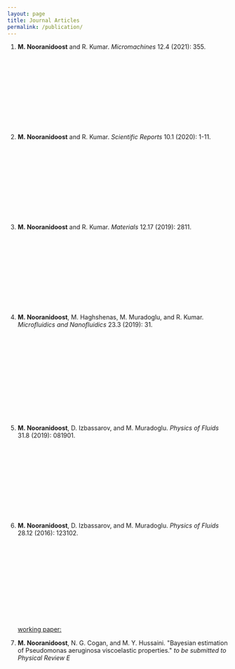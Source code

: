 ```yaml
---
layout: page
title: Journal Articles
permalink: /publication/
---
```


<ol>
<li><b>M. Nooranidoost</b> and R. Kumar. <i>Micromachines</i> 12.4 (2021): 355.</li>
<p></p>
<div class="iframely-embed"><div class="iframely-responsive" style="height: 140px; padding-bottom: 0;"><a href="https://www.mdpi.com/2072-666X/12/4/355" data-iframely-url="//cdn.iframe.ly/isGTFl1"></a></div></div><script async src="" charset="utf-8"></script>
<br> 
<br> 
 
<li><b>M. Nooranidoost</b> and R. Kumar. <i>Scientific Reports</i> 10.1 (2020): 1-11.</li>
<p></p>
<div class="iframely-embed"><div class="iframely-responsive" style="height: 140px; padding-bottom: 0;"><a href="https://www.nature.com/articles/s41598-020-67739-3?error=cookies_not_supported&code=3f6d8c05-1ece-4b94-9f63-8fce57ecb4f1" data-iframely-url="//cdn.iframe.ly/lxiHTUc"></a></div></div><script async src="//cdn.iframe.ly/embed.js" charset="utf-8"></script>
<br>
<br> 

<li><b>M. Nooranidoost</b> and R. Kumar. <i>Materials</i> 12.17 (2019): 2811.</li>
<p></p>
<div class="iframely-embed"><div class="iframely-responsive" style="height: 140px; padding-bottom: 0;"><a href="https://www.mdpi.com/1996-1944/12/17/2811" data-iframely-url="//cdn.iframe.ly/kvPPmoL"></a></div></div><script async src="//cdn.iframe.ly/embed.js" charset="utf-8"></script>
<br>
<br> 
 
<li><b>M. Nooranidoost</b>, M. Haghshenas, M. Muradoglu, and R. Kumar. <i>Microfluidics and Nanofluidics</i> 23.3 (2019): 31.</li>
<p></p>
<div class="iframely-embed"><div class="iframely-responsive" style="height: 170px; padding-bottom: 0;"><a href="https://link.springer.com/article/10.1007/s10404-019-2196-z" data-iframely-url="//cdn.iframe.ly/6E5Iqnp"></a></div></div><script async src="//cdn.iframe.ly/embed.js" charset="utf-8"></script>
<br>
<br> 
 

<li><b>M. Nooranidoost</b>, D. Izbassarov, and M. Muradoglu. <i>Physics of Fluids</i> 31.8 (2019): 081901.</li>
<p></p>
<div class="iframely-embed"><div class="iframely-responsive" style="height: 140px; padding-bottom: 0;"><a href="https://aip.scitation.org/doi/10.1063/1.5108824" data-iframely-url="//cdn.iframe.ly/K35ypDm?card=small"></a></div></div><script async src="//cdn.iframe.ly/embed.js" charset="utf-8"></script>
<br> 
<br> 

<li><b>M. Nooranidoost</b>, D. Izbassarov, and M. Muradoglu. <i>Physics of Fluids</i> 28.12 (2016): 123102.</li>  
<p></p>
<div class="iframely-embed"><div class="iframely-responsive" style="height: 140px; padding-bottom: 0;"><a href="https://aip.scitation.org/doi/10.1063/1.4971841" data-iframely-url="//cdn.iframe.ly/iN9DYTU"></a></div></div><script async src="//cdn.iframe.ly/embed.js" charset="utf-8"></script>
<br>  
<br> 

<p> <p>  
<u>working paper:</u>
<li><b>M. Nooranidoost</b>, N. G. Cogan, and M. Y. Hussaini. "Bayesian estimation of Pseudomonas aeruginosa viscoelastic properties." <i>to be submitted to Physical Review E</i> </li> 
</p></p>




<div class="iframely-embed"><div class="iframely-responsive" style="height: 170px; padding-bottom: 0;"><a href="https://scholar.google.com/citations?user=PWU2CdgAAAAJ&hl=en" data-iframely-url="//cdn.iframe.ly/JP0VH4k"></a></div></div><script async src="//cdn.iframe.ly/embed.js" charset="utf-8"></script>
 


</ol>
